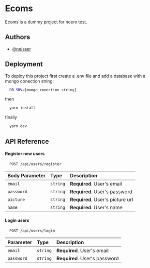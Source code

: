 
# Ecoms

Ecoms is a dummy project for neero test.


## Authors

- [@neisser](https://www.github.com/neisser)


## Deployment

To deploy this project first create a .env file and add a database with a mongo conection string:

```bash
  DB_SRV=[mongo conection string]
```
then
```bash
  yarn install
```
finally
```bash
  yarn dev
```


## API Reference

#### Register new users

```http
  POST /api/users/register
```

| Body Parameter | Type     | Description                 |
| :-------- | :------- | :-------------------------       |
| `email` | `string` | **Required**. User's email         |
| `password` | `string` | **Required**. User's password   |
| `picture` | `string` | **Required**. User's picture url |
| `name` | `string` | **Required**. User's name           |

#### Login users

```http
  POST /api/users/login
```

| Parameter | Type     | Description                       |
| :-------- | :------- | :-------------------------------- |
| `email` | `string` | **Required**. User's email          |
| `password` | `string` | **Required**. User's password    |



